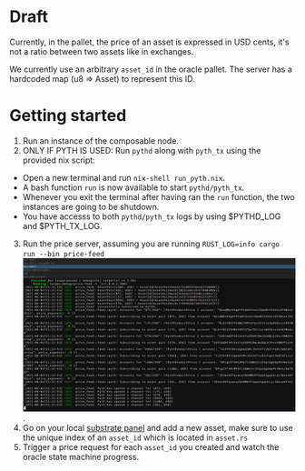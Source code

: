 # Draft

Currently, in the pallet, the price of an asset is expressed in USD cents, it's not a ratio between two assets like in exchanges.

We currently use an arbitrary `asset_id` in the oracle pallet.
The server has a hardcoded map (u8 => Asset) to represent this ID.

# Getting started

1. Run an instance of the composable node.
2. ONLY IF PYTH IS USED: Run `pythd` along with `pyth_tx` using the provided nix script:
- Open a new terminal and run `nix-shell run_pyth.nix`.
- A bash function `run` is now available to start `pythd/pyth_tx`.
- Whenever you exit the terminal after having ran the `run` function, the two instances are going to be shutdown.
- You have accesss to both `pythd/pyth_tx` logs by using $PYTHD_LOG and $PYTH_TX_LOG.
3. Run the price server, assuming you are running `RUST_LOG=info cargo run --bin price-feed` ![img not found](images/normal_run.png).
4. Go on your local [substrate panel](https://polkadot.js.org/apps) and add a new asset, make sure to use the unique index of an `asset_id` which is located in `asset.rs`
5. Trigger a price request for each `asset_id` you created and watch the oracle state machine progress.
